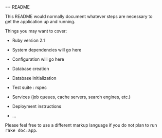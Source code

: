 == README

This README would normally document whatever steps are necessary to get the
application up and running.

Things you may want to cover:

* Ruby version 2.1

* System dependencies will go here

* Configuration will go here

* Database creation

* Database initialization

* Test suite : rspec

* Services (job queues, cache servers, search engines, etc.)

* Deployment instructions

* ...


Please feel free to use a different markup language if you do not plan to run
<tt>rake doc:app</tt>.
